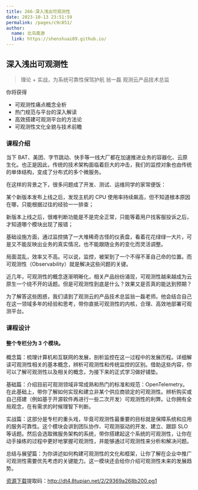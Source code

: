 ```yaml
---
title: 266-深入浅出可观测性
date: 2023-10-13 23:51:59
permalink: /pages/c9c851/
author: 
  name: 北鸟南游
  link: https://shenshuai89.github.io/
---
```

## 深入浅出可观测性

> 理论 + 实战，为系统可靠性保驾护航
> 翁一磊  观测云产品技术总监

你将获得

- 可观测性痛点概念全析
- 热门规范与平台的深入解读
- 高效搭建可观测平台的方法论
- 可观测性文化全貌与技术前瞻

### 课程介绍

当下 BAT、美团、字节跳动、快手等一线大厂都在加速推进业务的容器化、云原生化。也正是因此，传统的技术架构面临着巨大的冲击，我们的监控对象也由传统的单体结构，变成了分布式的多个微服务。

在这样的背景之下，很多问题成了开发、测试、运维同学的家常便饭：

某个新版本发布上线之后，发现主机的 CPU 使用率持续飙高，但不知道根本原因在哪，只能根据过往的经验一一排查；

新版本上线之后，很难判断功能是不是完全正常，只能等着用户找客服投诉之后，才知道哪个模块出现了报错；

基础设施方面，通过监控搞了一大堆稀奇古怪的仪表盘，看着花花绿绿一大片，可是又不能反映出业务的真实情况，也不能跟随业务的变化而灵活调整。

局面混乱，效率又不高。可以说，监控，被架到了一个不得不革自己命的位置。而可观测性（Observability）就是解决这些问题的关键。

近几年，可观测性的概念逐渐明晰化，相关产品纷纷涌现，可观测性越来越成为云原生一个绕不开的话题。但是可观测性到底是什么？效果又是否真的能达到预期？

为了解答这些困惑，我们请到了观测云的产品技术总监翁一磊老师。他会结合自己在这一领域多年的经验和思考，带你直抵可观测性的内核，合理、高效地部署可观测平台。

### 课程设计

#### 整个专栏分为 3 个模块。

概念篇：梳理计算机和互联网的发展，剖析监控在这一过程中的发展历程。详细解读可观测性相关的基本概念，辨析可观测性和传统监控的区别。借助这些内容，你可以了解可观测性以及相关的概念，为接下来的正式学习做好铺垫。

基础篇：介绍目前可观测领域非常成熟和热门的标准和规范：OpenTelemetry。在此基础上，带你了解如何实现和建立非某个供应商锁定的可观测性。辨析购买或自己搭建（例如基于开源软件再进行一些二次开发）可观测性的利弊。让你拥有全局观念，在有需求的时候理智下判断。

实战篇：这部分是专栏的重头戏，毕竟可观测性最重要的目标就是保障系统和应用的服务可靠性。这个模块会讲到团队协作、可观测驱动的开发、建立、跟踪 SLO 等话题。然后会选取微服务架构的系统，带你搭建起这个系统的可观测性，让你在动手操练的过程中更好地掌握可观测性，并能够通过可观测性来分析和解决问题。

总结与展望篇：为你讲述如何构建可观测性的文化和框架，让你了解在企业中推广可观测性需要优先考虑的关键能力。这一模块还会给你介绍可观测性未来的发展趋势。

[资源下载](https://pan.baidu.com/s/1FDIP-ueUEex788ciBeQtPA)提取码：http://dt4.8tupian.net/2/29369a268b200.pg1
